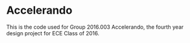 # Accelerando
This is the code used for Group 2016.003 Accelerando, the fourth year design project for ECE Class of 2016.
